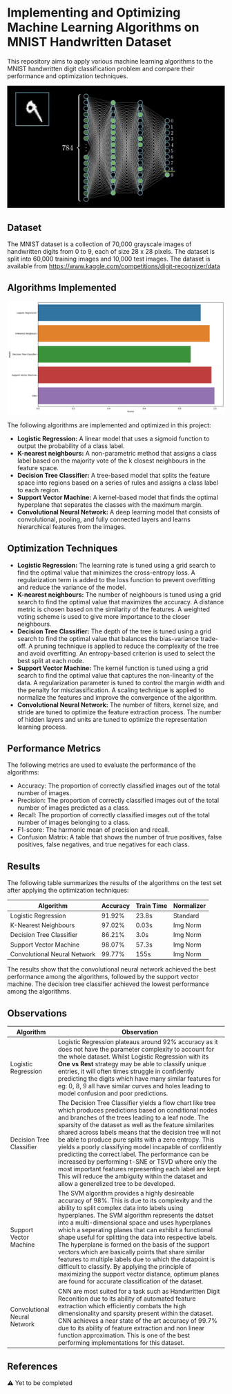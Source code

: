 # Implementing and Optimizing Machine Learning Algorithms on MNIST Handwritten Dataset

This repository aims to apply various machine learning algorithms to the MNIST handwritten digit classification problem and compare their performance and optimization techniques.

![Hero](./Handwritten_Digits_Recognition/img/hero.gif "Hero")

## Dataset

The MNIST dataset is a collection of 70,000 grayscale images of handwritten digits from 0 to 9, each of size 28 x 28 pixels. The dataset is split into 60,000 training images and 10,000 test images. The dataset is available from https://www.kaggle.com/competitions/digit-recognizer/data

## Algorithms Implemented

![Results](./Handwritten_Digits_Recognition/img/results.png "Results")

The following algorithms are implemented and optimized in this project:

- **Logistic Regression:** A linear model that uses a sigmoid function to output the probability of a class label.
- **K-nearest neighbours:** A non-parametric method that assigns a class label based on the majority vote of the k closest neighbours in the feature space.
- **Decision Tree Classifier:** A tree-based model that splits the feature space into regions based on a series of rules and assigns a class label to each region.
- **Support Vector Machine:** A kernel-based model that finds the optimal hyperplane that separates the classes with the maximum margin.
- **Convolutional Neural Network:** A deep learning model that consists of convolutional, pooling, and fully connected layers and learns hierarchical features from the images.

## Optimization Techniques

- **Logistic Regression:** The learning rate is tuned using a grid search to find the optimal value that minimizes the cross-entropy loss. A regularization term is added to the loss function to prevent overfitting and reduce the variance of the model.
- **K-nearest neighbours:** The number of neighbours is tuned using a grid search to find the optimal value that maximizes the accuracy. A distance metric is chosen based on the similarity of the features. A weighted voting scheme is used to give more importance to the closer neighbours.
- **Decision Tree Classifier:** The depth of the tree is tuned using a grid search to find the optimal value that balances the bias-variance trade-off. A pruning technique is applied to reduce the complexity of the tree and avoid overfitting. An entropy-based criterion is used to select the best split at each node.
- **Support Vector Machine:** The kernel function is tuned using a grid search to find the optimal value that captures the non-linearity of the data. A regularization parameter is tuned to control the margin width and the penalty for misclassification. A scaling technique is applied to normalize the features and improve the convergence of the algorithm.
- **Convolutional Neural Network:** The number of filters, kernel size, and stride are tuned to optimize the feature extraction process. The number of hidden layers and units are tuned to optimize the representation learning process.

## Performance Metrics

The following metrics are used to evaluate the performance of the algorithms:

- Accuracy: The proportion of correctly classified images out of the total number of images.
- Precision: The proportion of correctly classified images out of the total number of images predicted as a class.
- Recall: The proportion of correctly classified images out of the total number of images belonging to a class.
- F1-score: The harmonic mean of precision and recall.
- Confusion Matrix: A table that shows the number of true positives, false positives, false negatives, and true negatives for each class.

## Results

The following table summarizes the results of the algorithms on the test set after applying the optimization techniques:

| Algorithm                    | Accuracy  | Train Time | Normalizer |
|------------------------------|-----------|------------|------------|
| Logistic Regression          | 91.92%    | 23.8s      | Standard   |
| K-Nearest Neighbours         | 97.02%    | 0.03s      | Img Norm   |
| Decision Tree Classifier     | 86.21%    | 3.0s       | Img Norm   |
| Support Vector Machine       | 98.07%    | 57.3s      | Img Norm   |
| Convolutional Neural Network | 99.77%    | 155s       | Img Norm   |

The results show that the convolutional neural network achieved the best performance among the algorithms, followed by the support vector machine. The decision tree classifier achieved the lowest performance among the algorithms.

## Observations

| Algorithm                    | Observation  |
|------------------------------|--------------|
| Logistic Regression          |Logistic Regression plateaus around 92% accuracy as it does not have the parameter complexity to account for the whole dataset. Whilst Logistic Regression with its **One vs Rest** strategy may be able to classify unique entries, it will often times struggle in confidently predicting the digits which have many similar features for eg: 0, 8, 9 all have similar curves and holes leading to model confusion and poor predictions. | The KNN algorithm is a distance based algorithm which estimates the data label based on its N nearest neighbours. Since the MNIST dataset has many entries with features that generally represent a particular label, there is a high probability that an unknown entry may have features similar to its label and may get placed among its neighbours of the same class. This gives excellent accuracy on the absolute points, however KNN fails to correctly classify those points which are anomalies and may not represent the general features of the particular label. |
| Decision Tree Classifier     | The Decision Tree Classifier yields a flow chart like tree which produces predictions based on conditional nodes and branches of the trees leading to a leaf node. The sparsity of the dataset as well as the feature similarites shared across labels means that the decision tree will not be able to produce pure splits with a zero entropy. This yields a poorly classifying model incapable of confidently predicting the correct label. The performance can be increased by performing t-SNE or TSVD where only the most important features representing each label are kept. This will reduce the ambiguity within the dataset and allow a generelized tree to be developed. |
| Support Vector Machine       | The SVM algorithm provides a highly desireable accuracy of 98%. This is due to its complexity and the ability to split complex data into labels using hyperplanes. The SVM algorithm represents the datset into a multi-dimensional space and uses hyperplanes which a seperating planes that can exhibit a functional shape useful for splitting the data into respective labels. The hyperplane is formed on the basis of the support vectors which are basically points that share similar features to multiple labels due to which the datapoint is difficult to classify. By applying the principle of maximizing the support vector distance, optimum planes are found for accurate classification of the dataset. |
| Convolutional Neural Network | CNN are most suited for a task such as Handwritten Digit Reconition due to its ability of automated feature extraction which efficiently combats the high dimensionality and sparsity present within the dataset. CNN achieves a near state of the art accuracy of 99.7% due to its ability of feature extraction and non linear function approximation. This is one of the best performing implementations for this dataset. |

## References

⚠️ Yet to be completed